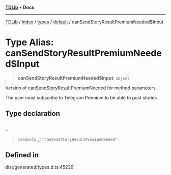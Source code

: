 [**TDLib**](../../../../../../README.md) • **Docs**

***

[TDLib](../../../../../../modules.md) / [index](../../../../../README.md) / [types](../../../README.md) / [default](../README.md) / canSendStoryResultPremiumNeeded$Input

# Type Alias: canSendStoryResultPremiumNeeded$Input

> **canSendStoryResultPremiumNeeded$Input**: `object`

Version of [canSendStoryResultPremiumNeeded](canSendStoryResultPremiumNeeded.md) for method parameters.

The user must subscribe to Telegram Premium to be able to post stories

## Type declaration

### \_

> `readonly` **\_**: `"canSendStoryResultPremiumNeeded"`

## Defined in

dist/generated/types.d.ts:45239
